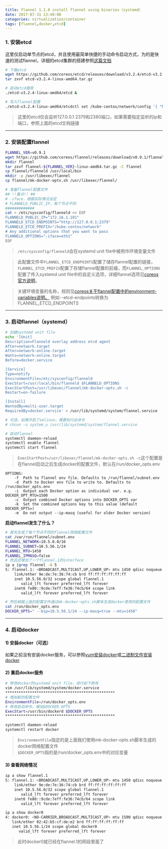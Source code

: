 ```yaml
---
title: flannel 1.1.0 install flannel using binaries（systemd）
date: 2017-07-31 13:49:00
categories: virtualization/container
tags: [flannel,docker,etcd]
---
```


### 1. 安装etcd
这里仅启动单节点的etcd，并且使用最简单快捷的手动命令启动方式，为的是快速的测试flannel，详细的etcd集群的搭建参照[这篇文档](/virtualization/container/etcd_1.1.6_install_discovery_cluster_coreos_systemd.html)
``` bash
# 下载etcd
wget https://github.com/coreos/etcd/releases/download/v3.2.4/etcd-v3.2.4-linux-amd64.tar.gz
tar zxvf etcd-v3.2.4-linux-amd64.tar.gz

# 启动etcd服务
./etcd-v3.2.4-linux-amd64/etcd &

# 写入flannel配置
./etcd-v3.2.4-linux-amd64/etcdctl set /kube-centos/network/config '{ "Network": "10.5.0.0/16", "Backend": {"Type": "vxlan"}}'
```
> 这里的etcd仅会监听127.0.0.1 2379和2380端口，如果需要指定监听的ip和端口，参照上面的etcd文档链接

---

### 2. 安装配置flannel
``` bash
FLANNEL_VER=v0.9.1
wget https://github.com/coreos/flannel/releases/download/v0.9.1/flannel-${FLANNEL_VER}-linux-amd64.tar.gz
mkdir flannel
tar zxvf flannel-${FLANNEL_VER}-linux-amd64.tar.gz -C flannel
cp flannel/flanneld /usr/local/bin
mkdir -p /usr/libexec/flannel
cp flannel/mk-docker-opts.sh /usr/libexec/flannel/

# 准备flannel配置文件
## !!重点!! ##
# -iface，根据实际情况设定
# FLANNELD_PUBLIC_IP，每个节点不同
#############
cat > /etc/sysconfig/flanneld << EOF
FLANNELD_PUBLIC_IP="172.16.1.101"
FLANNELD_ETCD_ENDPOINTS="http://127.0.0.1:2379"
FLANNELD_ETCD_PREFIX="/kube-centos/network"
# Any additional options that you want to pass
FLANNELD_OPTIONS="-iface=eth1"
EOF
```
> `/etc/sysconfig/flanneld`会在systemd unit file中被用作环境变量文件  

> 此配置文件中`FLANNEL_ETCD_ENDPOINTS`配置了储存flannel配置的链接，`FLANNEL_ETCD_PREFIX`配置了存储flannel配置的前缀，而`FLANNEL_OPTIONS`配置了传入systemd unit file中的自定义选项，详细flannel选项见[coreos官方说明](https://github.com/coreos/flannel/blob/master/Documentation/configuration.md)。

> 关键环境变量的名称，规则见[coreos关于flannel配置中的environment-variables说明。](https://github.com/coreos/flannel/blob/master/Documentation/configuration.md#environment-variables)
例如--etcd-endpoints转换为FLANNEL_ETCD_ENDPOINTS

---

### 3. 启动flannel（systemd）
``` bash
# 创建systemd unit file
echo '[Unit]
Description=Flanneld overlay address etcd agent
After=network.target
After=network-online.target
Wants=network-online.target
Before=docker.service

[Service]
Type=notify
EnvironmentFile=/etc/sysconfig/flanneld
ExecStart=/usr/local/bin/flanneld $FLANNELD_OPTIONS
ExecStartPost=/usr/libexec/flannel/mk-docker-opts.sh -c
Restart=on-failure

[Install]
WantedBy=multi-user.target
RequiredBy=docker.service' > /usr/lib/systemd/system/flannel.service

# 可选，如果开启了selinux，需要执行此命令
# chcon -u system_u /usr/lib/systemd/system/flannel.service

# 启动flannel
systemctl daemon-reload
systemctl enable flannel
systemctl start flannel
```
> `ExecStartPost=/usr/libexec/flannel/mk-docker-opts.sh -c`这个配置是在flannel启动之后生成docker的配置文件，默认在/run/docker_opts.env  
```
OPTIONS:
	-f	Path to flannel env file. Defaults to /run/flannel/subnet.env
	-d	Path to Docker env file to write to. Defaults to /run/docker_opts.env
	-i	Output each Docker option as individual var. e.g. DOCKER_OPT_MTU=1500
	-c	Output combined Docker options into DOCKER_OPTS var
	-k	Set the combined options key to this value (default DOCKER_OPTS=)
	-m	Do not output --ip-masq (useful for older Docker version)
```

**启动flannel发生了什么？**
``` bash
# 首先生成了每个节点不同的flannel网络配置文件
cat /var/run/flannel/subnet.env
FLANNEL_NETWORK=10.5.0.0/16
FLANNEL_SUBNET=10.5.56.1/24
FLANNEL_MTU=1450
FLANNEL_IPMASQ=false
# 而且还增加了一个flannel.1的interface
ip a |grep flannel -A 5
5: flannel.1: <BROADCAST,MULTICAST,UP,LOWER_UP> mtu 1450 qdisc noqueue state UNKNOWN
    link/ether 9e:de:7e:36:74:cb brd ff:ff:ff:ff:ff:ff
    inet 10.5.56.0/32 scope global flannel.1
       valid_lft forever preferred_lft forever
    inet6 fe80::9cde:7eff:fe36:74cb/64 scope link
       valid_lft forever preferred_lft forever

# 然后根据上面的配置文件通过mk-docker-opts.sh脚本生成docker使用的配置文件
cat /run/docker_opts.env
DOCKER_OPTS=" --bip=10.5.56.1/24 --ip-masq=true --mtu=1450"
```

---

### 4. 启动docker
#### 1) 安装docker（可选）
如果之前没有安装docker服务，可以参照[yum安装docker](/virtualization/docker/docker_1.1.0_installation_centos7.html)或[二进制文件安装docker](/virtualization/docker/docker_1.1.1_installation_binary.html)

#### 2) 重启docker服务
``` bash
# 修改docker的systemd unit file，进行如下修改
vim /usr/lib/systemd/system/docker.service
*************************************************
# 增加新的配置文件
EnvironmentFile=/run/docker_opts.env
# 修改启动命令，增加$DOCKER_OPTS
ExecStart=/usr/bin/dockerd $DOCKER_OPTS
*************************************************

systemctl daemon-reload
systemctl restart docker
```
> `EnvironmentFile`指定的是上面我们使用mk-docker-opts.sh脚本生成的docker网络配置文件  
`$DOCKER_OPTS`指的是/run/docker_opts.env中的对应变量

#### 3) 查看网络情况
``` bash
ip a show flannel.1
5: flannel.1: <BROADCAST,MULTICAST,UP,LOWER_UP> mtu 1450 qdisc noqueue state UNKNOWN
    link/ether 9e:de:7e:36:74:cb brd ff:ff:ff:ff:ff:ff
    inet 10.5.56.0/32 scope global flannel.1
       valid_lft forever preferred_lft forever
    inet6 fe80::9cde:7eff:fe36:74cb/64 scope link
       valid_lft forever preferred_lft forever

ip a show docker0
4: docker0: <NO-CARRIER,BROADCAST,MULTICAST,UP> mtu 1500 qdisc noqueue state DOWN
   link/ether 02:42:b5:cf:de:e2 brd ff:ff:ff:ff:ff:ff
   inet 10.5.56.1/24 scope global docker0
      valid_lft forever preferred_lft forever
```
> 此时docker0就已经在flannel.1的网段里面了
